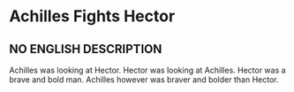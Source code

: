 # Achilles Fights Hector
## NO ENGLISH DESCRIPTION

Achilles was looking at Hector. Hector was looking at Achilles. Hector was a brave and bold man. Achilles however was braver and bolder  than Hector.

